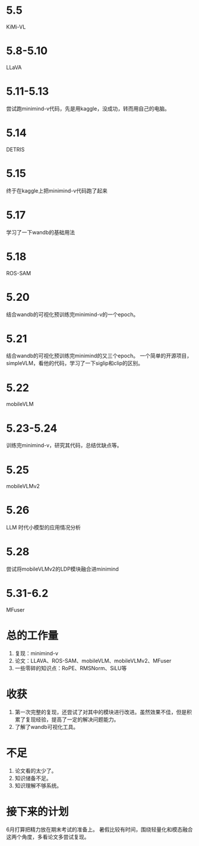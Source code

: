 # 5.5
KiMi-VL
# 5.8-5.10
LLaVA
# 5.11-5.13
尝试跑minimind-v代码，先是用kaggle，没成功，转而用自己的电脑。
# 5.14
DETRIS
# 5.15
终于在kaggle上把minimind-v代码跑了起来
# 5.17
学习了一下wandb的基础用法
# 5.18
ROS-SAM
# 5.20
结合wandb的可视化预训练完minimind-v的一个epoch。
# 5.21 
结合wandb的可视化预训练完minimind的又三个epoch。
一个简单的开源项目，simpleVLM，看他的代码，学习了一下siglip和clip的区别。
# 5.22
mobileVLM
# 5.23-5.24
训练完minimind-v，研究其代码，总结优缺点等。
# 5.25
mobileVLMv2
# 5.26
LLM 时代小模型的应用情况分析
# 5.28
尝试将mobileVLMv2的LDP模块融合进minimind
# 5.31-6.2
MFuser

# 总的工作量
1. 复现：minimind-v
2. 论文：LLAVA、ROS-SAM、mobileVLM、mobileVLMv2、MFuser
3. 一些零碎的知识点：RoPE、RMSNorm、SiLU等

# 收获
1. 第一次完整的复现，还尝试了对其中的模块进行改进。虽然效果不佳，但是积累了复现经验，提高了一定的解决问题能力。
2. 了解了wandb可视化工具。

# 不足
1. 论文看的太少了。
2. 知识储备不足。
3. 知识理解不够系统。

# 接下来的计划

6月打算把精力放在期末考试的准备上。
暑假比较有时间，围绕轻量化和模态融合这两个角度，多看论文多尝试复现。


